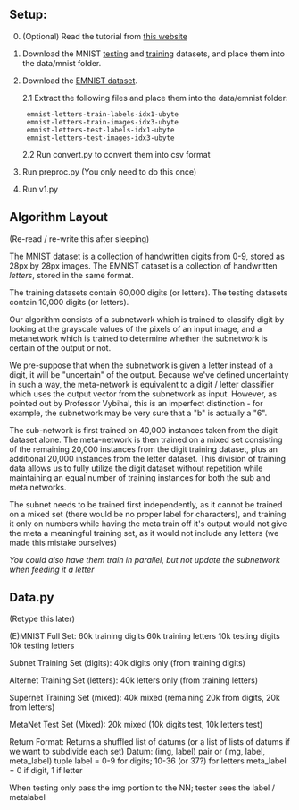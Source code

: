 ## Setup:

0. (Optional) Read the tutorial from [this website](https://www.python-course.eu/neural_network_mnist.php)

1. Download the MNIST [testing](https://www.python-course.eu/data/mnist/mnist_train.csv) and [training](https://www.python-course.eu/data/mnist/mnist_train.csv) datasets, and place them into the data/mnist folder.

2. Download the [EMNIST dataset](http://www.itl.nist.gov/iaui/vip/cs_links/EMNIST/gzip.zip).

    2.1 Extract the following files and place them into the data/emnist folder:

        emnist-letters-train-labels-idx1-ubyte
        emnist-letters-train-images-idx3-ubyte
        emnist-letters-test-labels-idx1-ubyte
        emnist-letters-test-images-idx3-ubyte

    2.2 Run convert.py to convert them into csv format

2. Run preproc.py (You only need to do this once)

3. Run v1.py

## Algorithm Layout

(Re-read / re-write this after sleeping)

The MNIST dataset is a collection of handwritten digits from 0-9, stored as 28px by 28px images. The EMNIST dataset is a collection of handwritten *letters*, stored in the same format.

The training datasets contain 60,000 digits (or letters). The testing datasets contain 10,000 digits (or letters).

Our algorithm consists of a subnetwork which is trained to classify digit by looking at the grayscale values of the pixels of an input image, and a metanetwork which is trained to determine whether the subnetwork is certain of the output or not.

We pre-suppose that when the subnetwork is given a letter instead of a digit, it will be "uncertain" of the output. Because we've defined uncertainty in such a way, the meta-network is equivalent to a digit / letter classifier which uses the output vector from the subnetwork as input. However, as pointed out by Professor Vybihal, this is an imperfect distinction - for example, the subnetwork may be very sure that a "b" is actually a "6". 

The sub-network is first trained on 40,000 instances taken from the digit dataset alone. The meta-network is then trained on a mixed set consisting of the remaining 20,000 instances from the digit training dataset, plus an additional 20,000 instances from the letter dataset. This division of training data allows us to fully utilize the digit dataset without repetition while maintaining an equal number of training instances for both the sub and meta networks.

The subnet needs to be trained first independently, as it cannot be trained on a mixed set (there would be no proper label for characters), and training it only on numbers while having the meta train off it's output would not give the meta a meaningful training set, as it would not include any letters (we made this mistake ourselves)

*You could also have them train in parallel, but not update the subnetwork when feeding it a letter*

## Data.py

(Retype this later)

(E)MNIST Full Set:
    60k training digits
    60k training letters
    10k testing digits
    10k testing letters

Subnet Training Set (digits):
    40k digits only (from training digits)

Alternet Training Set (letters):
    40k letters only (from training letters)

Supernet Training Set (mixed):
    40k mixed (remaining 20k from digits, 20k from letters)

MetaNet Test Set (Mixed):
    20k mixed (10k digits test, 10k letters test)

Return Format: 
    Returns a shuffled list of datums (or a list of lists of datums if we want to subdivide each set)
    Datum: (img, label) pair or (img, label, meta_label) tuple
        label = 0-9 for digits; 10-36 (or 37?) for letters
        meta_label = 0 if digit, 1 if letter

When testing only pass the img portion to the NN; tester sees the label / metalabel

